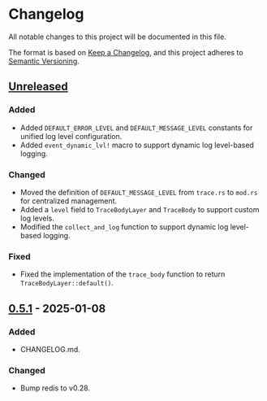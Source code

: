 # Changelog

All notable changes to this project will be documented in this file.

The format is based on [Keep a Changelog](https://keepachangelog.com/en/1.1.0/),
and this project adheres to [Semantic Versioning](https://semver.org/spec/v2.0.0.html).

## [Unreleased]

### Added

- Added `DEFAULT_ERROR_LEVEL` and `DEFAULT_MESSAGE_LEVEL` constants for unified log level configuration.
- Added `event_dynamic_lvl!` macro to support dynamic log level-based logging.

### Changed

- Moved the definition of `DEFAULT_MESSAGE_LEVEL` from `trace.rs` to `mod.rs` for centralized management.
- Added a `level` field to `TraceBodyLayer` and `TraceBody` to support custom log levels.
- Modified the `collect_and_log` function to support dynamic log level-based logging.

### Fixed

- Fixed the implementation of the `trace_body` function to return `TraceBodyLayer::default()`.

## [0.5.1] - 2025-01-08

### Added

- CHANGELOG.md.

### Changed

- Bump redis to v0.28.

[unreleased]: https://github.com/4lkaid/axum-kit/compare/v0.5.1...HEAD
[0.5.1]: https://github.com/4lkaid/axum-kit/compare/v0.5.0...v0.5.1
